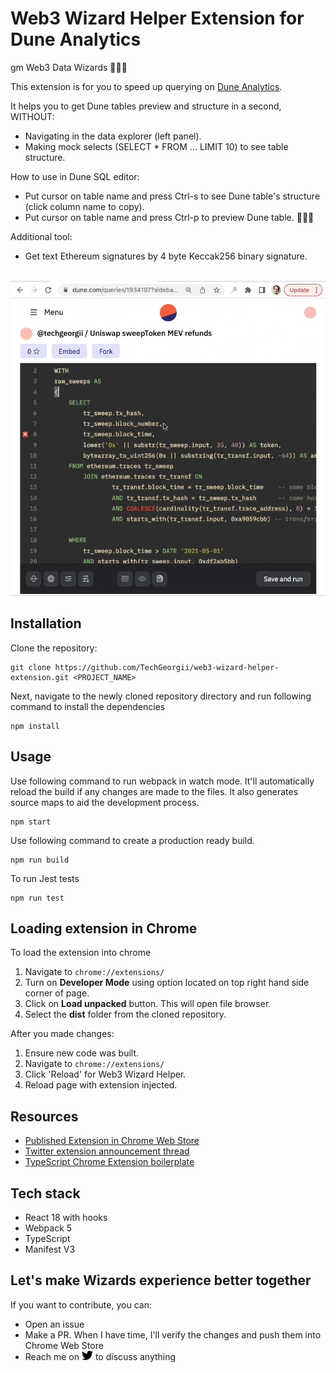 # Web3 Wizard Helper Extension for Dune Analytics

gm Web3 Data Wizards 🧙🧙🧙 

This extension is for you to speed up querying on [Dune Analytics](https://dune.com/).

It helps you to get Dune tables preview and structure in a second, WITHOUT:
- Navigating in the data explorer (left panel).
- Making mock selects (SELECT * FROM ... LIMIT 10) to see table structure.

How to use in Dune SQL editor:
- Put cursor on table name and press Ctrl-s to see Dune table's structure (click column name to copy).
- Put cursor on table name and press Ctrl-p to preview Dune table.
🥳🥳🥳

Additional tool:
- Get text Ethereum signatures by 4 byte Keccak256 binary signature.

<br/>

<img src="https://raw.githubusercontent.com/TechGeorgii/github-resources/main/Web3-Wizard-Helper-intro.gif"/>

## Installation

Clone the repository:

```
git clone https://github.com/TechGeorgii/web3-wizard-helper-extension.git <PROJECT_NAME>
```

Next, navigate to the newly cloned repository directory and run following command to install the dependencies

```
npm install
```

## Usage

Use following command to run webpack in watch mode. It'll automatically reload the build if any changes are made to the files. It also generates source maps to aid the development process.

```
npm start
```

Use following command to create a production ready build.

```
npm run build
```

To run Jest tests

```
npm run test
```

## Loading extension in Chrome

To load the extension into chrome

1. Navigate to `chrome://extensions/`
2. Turn on **Developer Mode** using option located on top right hand side corner of page.
3. Click on **Load unpacked** button. This will open file browser.
4. Select the **dist** folder from the cloned repository.

After you made changes:
1. Ensure new code was built.
2. Navigate to `chrome://extensions/`
3. Click 'Reload' for Web3 Wizard Helper.
4. Reload page with extension injected.

## Resources

- [Published Extension in Chrome Web Store](https://chrome.google.com/webstore/detail/web3-wizard-helper/aefehogbbakpjjegponcmdnkfjipdcfl)
- [Twitter extension announcement thread](https://twitter.com/techgeorgii/status/1633818271886585859)
- [TypeScript Chrome Extension boilerplate](https://github.com/harshal-limaye/chrome-extension-boilerplate-react-typescript)

## Tech stack

- React 18 with hooks
- Webpack 5
- TypeScript
- Manifest V3

## Let's make Wizards experience better together
If you want to contribute, you can:
- Open an issue
- Make a PR. When I have time, I'll verify the changes and push them into Chrome Web Store
- Reach me on <a href="https://twitter.com/TechGeorgii" target="_blank"><img src="https://raw.githubusercontent.com/TechGeorgii/github-resources/main/twitter.png"></a> to discuss anything
